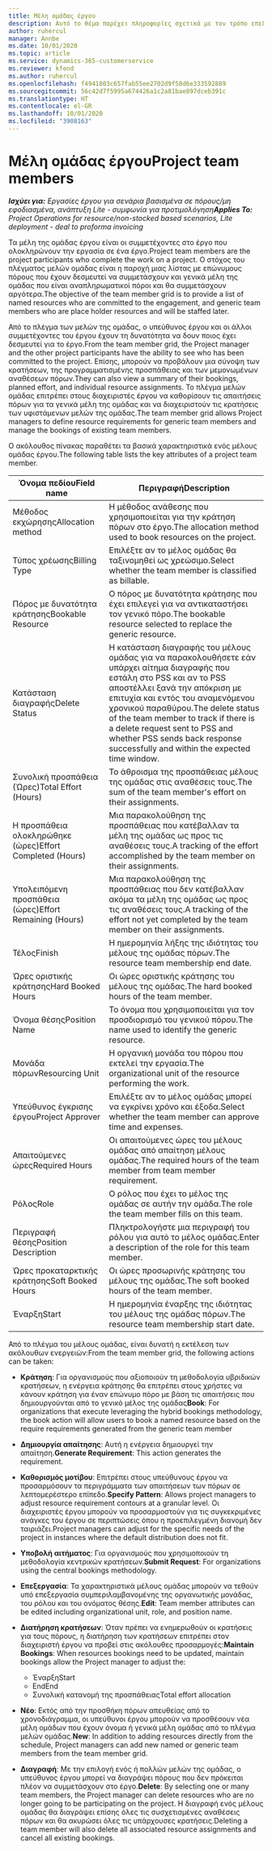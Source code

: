 ```yaml
---
title: Μέλη ομάδας έργου
description: Αυτό το θέμα παρέχει πληροφορίες σχετικά με τον τρόπο επεξεργασίας των πληροφοριών των μελών ομάδας έργου, των χαρακτηριστικών και του προγραμματισμού.
author: ruhercul
manager: Annbe
ms.date: 10/01/2020
ms.topic: article
ms.service: dynamics-365-customerservice
ms.reviewer: kfend
ms.author: ruhercul
ms.openlocfilehash: f4941803c657fab55ee2702d9f58d6e333592889
ms.sourcegitcommit: 56c42d7f5995a674426a1c2a81bae897dceb391c
ms.translationtype: HT
ms.contentlocale: el-GR
ms.lasthandoff: 10/01/2020
ms.locfileid: "3908163"
---
```

# <a name="project-team-members"></a><span data-ttu-id="dbc7e-103">Μέλη ομάδας έργου</span><span class="sxs-lookup"><span data-stu-id="dbc7e-103">Project team members</span></span>

<span data-ttu-id="dbc7e-104">_**Ισχύει για:** Εργασίες έργου για σενάρια βασισμένα σε πόρους/μη εφοδιασμένα, ανάπτυξη Lite - συμφωνία για προτιμολόγηση_</span><span class="sxs-lookup"><span data-stu-id="dbc7e-104">_**Applies To:** Project Operations for resource/non-stocked based scenarios, Lite deployment - deal to proforma invoicing_</span></span>

<span data-ttu-id="dbc7e-105">Τα μέλη της ομάδας έργου είναι οι συμμετέχοντες στο έργο που ολοκληρώνουν την εργασία σε ένα έργο.</span><span class="sxs-lookup"><span data-stu-id="dbc7e-105">Project team members are the project participants who complete the work on a project.</span></span> <span data-ttu-id="dbc7e-106">Ο στόχος του πλέγματος μελών ομάδας είναι η παροχή μιας λίστας με επώνυμους πόρους που έχουν δεσμευτεί να συμμετάσχουν και γενικά μέλη της ομάδας που είναι αναπληρωματικοί πόροι και θα συμμετάσχουν αργότερα.</span><span class="sxs-lookup"><span data-stu-id="dbc7e-106">The objective of the team member grid is to provide a list of named resources who are committed to the engagement, and generic team members who are place holder resources and will be staffed later.</span></span>

<span data-ttu-id="dbc7e-107">Από το πλέγμα των μελών της ομάδας, ο υπεύθυνος έργου και οι άλλοι συμμετέχοντες του έργου έχουν τη δυνατότητα να δουν ποιος έχει δεσμευτεί για το έργο.</span><span class="sxs-lookup"><span data-stu-id="dbc7e-107">From the team member grid, the Project manager and the other project participants have the ability to see who has been committed to the project.</span></span> <span data-ttu-id="dbc7e-108">Επίσης, μπορούν να προβάλουν μια σύνοψη των κρατήσεων, της προγραμματισμένης προσπάθειας και των μεμονωμένων αναθέσεων πόρων.</span><span class="sxs-lookup"><span data-stu-id="dbc7e-108">They can also view a summary of their bookings, planned effort, and individual resource assignments.</span></span> <span data-ttu-id="dbc7e-109">Το πλέγμα μελών ομάδας επιτρέπει στους διαχειριστές έργου να καθορίσουν τις απαιτήσεις πόρων για τα γενικά μέλη της ομάδας και να διαχειριστούν τις κρατήσεις των υφιστάμενων μελών της ομάδας.</span><span class="sxs-lookup"><span data-stu-id="dbc7e-109">The team member grid allows Project managers to define resource requirements for generic team members and manage the bookings of existing team members.</span></span>

<span data-ttu-id="dbc7e-110">Ο ακόλουθος πίνακας παραθέτει τα βασικά χαρακτηριστικά ενός μέλους ομάδας έργου.</span><span class="sxs-lookup"><span data-stu-id="dbc7e-110">The following table lists the key attributes of a project team member.</span></span>

| <span data-ttu-id="dbc7e-111">Όνομα πεδίου</span><span class="sxs-lookup"><span data-stu-id="dbc7e-111">Field name</span></span>          | <span data-ttu-id="dbc7e-112">Περιγραφή</span><span class="sxs-lookup"><span data-stu-id="dbc7e-112">Description</span></span>                                                                                                                                                                  |
|--------------------------|-----------------------------------------------------------------------------------------------------------------------------------------------------------------------------------|
| <span data-ttu-id="dbc7e-113">Μέθοδος εκχώρησης</span><span class="sxs-lookup"><span data-stu-id="dbc7e-113">Allocation method</span></span>        | <span data-ttu-id="dbc7e-114">Η μέθοδος ανάθεσης που χρησιμοποιείται για την κράτηση πόρων στο έργο.</span><span class="sxs-lookup"><span data-stu-id="dbc7e-114">The allocation method used to book resources on the project.</span></span>                                                                         |
| <span data-ttu-id="dbc7e-115">Τύπος χρέωσης</span><span class="sxs-lookup"><span data-stu-id="dbc7e-115">Billing Type</span></span>             | <span data-ttu-id="dbc7e-116">Επιλέξτε αν το μέλος ομάδας θα ταξινομηθεί ως χρεώσιμο.</span><span class="sxs-lookup"><span data-stu-id="dbc7e-116">Select whether the team member is classified as billable.</span></span>                                                                                                                                       |
| <span data-ttu-id="dbc7e-117">Πόρος με δυνατότητα κράτησης</span><span class="sxs-lookup"><span data-stu-id="dbc7e-117">Bookable Resource</span></span>        | <span data-ttu-id="dbc7e-118">Ο πόρος με δυνατότητα κράτησης που έχει επιλεγεί για να αντικαταστήσει τον γενικό πόρο.</span><span class="sxs-lookup"><span data-stu-id="dbc7e-118">The bookable resource selected to replace the generic resource.</span></span>                                                                                                                   |
| <span data-ttu-id="dbc7e-119">Κατάσταση διαγραφής</span><span class="sxs-lookup"><span data-stu-id="dbc7e-119">Delete Status</span></span>            | <span data-ttu-id="dbc7e-120">Η κατάσταση διαγραφής του μέλους ομάδας για να παρακολουθήσετε εάν υπάρχει αίτημα διαγραφής που εστάλη στο PSS και αν το PSS αποστέλλει ξανά την απόκριση με επιτυχία και εντός του αναμενόμενου χρονικού παραθύρου.</span><span class="sxs-lookup"><span data-stu-id="dbc7e-120">The delete status of the team member to track if there is a delete request sent to PSS and whether PSS sends back response successfully and within the expected time window.</span></span> |
| <span data-ttu-id="dbc7e-121">Συνολική προσπάθεια (Ώρες)</span><span class="sxs-lookup"><span data-stu-id="dbc7e-121">Total Effort (Hours)</span></span>     | <span data-ttu-id="dbc7e-122">Το άθροισμα της προσπάθειας μέλους της ομάδας στις αναθέσεις τους.</span><span class="sxs-lookup"><span data-stu-id="dbc7e-122">The sum of the team member's effort on their assignments.</span></span>                                                                                                                         |
| <span data-ttu-id="dbc7e-123">Η προσπάθεια ολοκληρώθηκε (ώρες)</span><span class="sxs-lookup"><span data-stu-id="dbc7e-123">Effort Completed (Hours)</span></span> | <span data-ttu-id="dbc7e-124">Μια παρακολούθηση της προσπάθειας που κατέβαλλαν τα μέλη της ομάδας ως προς τις αναθέσεις τους.</span><span class="sxs-lookup"><span data-stu-id="dbc7e-124">A tracking of the effort accomplished by the team member on their assignments.</span></span>                                                                                           |
| <span data-ttu-id="dbc7e-125">Υπολειπόμενη προσπάθεια (ώρες)</span><span class="sxs-lookup"><span data-stu-id="dbc7e-125">Effort Remaining (Hours)</span></span> | <span data-ttu-id="dbc7e-126">Μια παρακολούθηση της προσπάθειας που δεν κατέβαλλαν ακόμα τα μέλη της ομάδας ως προς τις αναθέσεις τους.</span><span class="sxs-lookup"><span data-stu-id="dbc7e-126">A tracking of the effort not yet completed by the team member on their assignments.</span></span>                                                                                    |
| <span data-ttu-id="dbc7e-127">Τέλος</span><span class="sxs-lookup"><span data-stu-id="dbc7e-127">Finish</span></span>                   | <span data-ttu-id="dbc7e-128">Η ημερομηνία λήξης της ιδιότητας του μέλους της ομάδας πόρων.</span><span class="sxs-lookup"><span data-stu-id="dbc7e-128">The resource team membership end date.</span></span>                                                                                                                                            |
| <span data-ttu-id="dbc7e-129">Ώρες οριστικής κράτησης</span><span class="sxs-lookup"><span data-stu-id="dbc7e-129">Hard Booked Hours</span></span>        | <span data-ttu-id="dbc7e-130">Οι ώρες οριστικής κράτησης του μέλους της ομάδας.</span><span class="sxs-lookup"><span data-stu-id="dbc7e-130">The hard booked hours of the team member.</span></span>                                                                                                                                                                |
| <span data-ttu-id="dbc7e-131">Όνομα θέσης</span><span class="sxs-lookup"><span data-stu-id="dbc7e-131">Position Name</span></span>            | <span data-ttu-id="dbc7e-132">Το όνομα που χρησιμοποιείται για τον προσδιορισμό του γενικού πόρου.</span><span class="sxs-lookup"><span data-stu-id="dbc7e-132">The name used to identify the generic resource.</span></span>                                                                                                                                   |
| <span data-ttu-id="dbc7e-133">Μονάδα πόρων</span><span class="sxs-lookup"><span data-stu-id="dbc7e-133">Resourcing Unit</span></span>          | <span data-ttu-id="dbc7e-134">Η οργανική μονάδα του πόρου που εκτελεί την εργασία.</span><span class="sxs-lookup"><span data-stu-id="dbc7e-134">The organizational unit of the resource performing the work.</span></span>                                                                                                                      |
| <span data-ttu-id="dbc7e-135">Υπεύθυνος έγκρισης έργου</span><span class="sxs-lookup"><span data-stu-id="dbc7e-135">Project Approver</span></span>         | <span data-ttu-id="dbc7e-136">Επιλέξτε αν το μέλος ομάδας μπορεί να εγκρίνει χρόνο και έξοδα.</span><span class="sxs-lookup"><span data-stu-id="dbc7e-136">Select whether the team member can approve time and expenses.</span></span>                                                                                                                     |
| <span data-ttu-id="dbc7e-137">Απαιτούμενες ώρες</span><span class="sxs-lookup"><span data-stu-id="dbc7e-137">Required Hours</span></span>           | <span data-ttu-id="dbc7e-138">Οι απαιτούμενες ώρες του μέλους ομάδας από απαίτηση μέλους ομάδας.</span><span class="sxs-lookup"><span data-stu-id="dbc7e-138">The required hours of the team member from team member requirement.</span></span>                                                                                                                       |
| <span data-ttu-id="dbc7e-139">Ρόλος</span><span class="sxs-lookup"><span data-stu-id="dbc7e-139">Role</span></span>                     | <span data-ttu-id="dbc7e-140">Ο ρόλος που έχει το μέλος της ομάδας σε αυτήν την ομάδα.</span><span class="sxs-lookup"><span data-stu-id="dbc7e-140">The role the team member fills on this team.</span></span>                                                                                                                                |
| <span data-ttu-id="dbc7e-141">Περιγραφή θέσης</span><span class="sxs-lookup"><span data-stu-id="dbc7e-141">Position Description</span></span>     | <span data-ttu-id="dbc7e-142">Πληκτρολογήστε μια περιγραφή του ρόλου για αυτό το μέλος ομάδας.</span><span class="sxs-lookup"><span data-stu-id="dbc7e-142">Enter a description of the role for this team member.</span></span>                                                                                                                             |
| <span data-ttu-id="dbc7e-143">Ώρες προκαταρκτικής κράτησης</span><span class="sxs-lookup"><span data-stu-id="dbc7e-143">Soft Booked Hours</span></span>        | <span data-ttu-id="dbc7e-144">Οι ώρες προσωρινής κράτησης του μέλους της ομάδας.</span><span class="sxs-lookup"><span data-stu-id="dbc7e-144">The soft booked hours of the team member.</span></span>                                                                                                                                                                 |
| <span data-ttu-id="dbc7e-145">Έναρξη</span><span class="sxs-lookup"><span data-stu-id="dbc7e-145">Start</span></span>                    | <span data-ttu-id="dbc7e-146">Η ημερομηνία έναρξης της ιδιότητας του μέλους της ομάδας πόρων.</span><span class="sxs-lookup"><span data-stu-id="dbc7e-146">The resource team membership start date.</span></span>                                                                                                                                          |

<span data-ttu-id="dbc7e-147">Από το πλέγμα του μέλους ομάδας, είναι δυνατή η εκτέλεση των ακόλουθων ενεργειών:</span><span class="sxs-lookup"><span data-stu-id="dbc7e-147">From the team member grid, the following actions can be taken:</span></span>

- <span data-ttu-id="dbc7e-148">**Κράτηση**: Για οργανισμούς που αξιοποιούν τη μεθοδολογία υβριδικών κρατήσεων, η ενέργεια κράτησης θα επιτρέπει στους χρήστες να κάνουν κράτηση για έναν επώνυμο πόρο με βάση τις απαιτήσεις που δημιουργούνται από το γενικό μέλος της ομάδας</span><span class="sxs-lookup"><span data-stu-id="dbc7e-148">**Book**: For organizations that execute leveraging the hybrid bookings methodology, the book action will allow users to book a named resource based on the require requirements generated from the generic team member</span></span>
- <span data-ttu-id="dbc7e-149">**Δημιουργία απαίτησης**: Αυτή η ενέργεια δημιουργεί την απαίτηση.</span><span class="sxs-lookup"><span data-stu-id="dbc7e-149">**Generate Requirement**: This action generates the requirement.</span></span>
- <span data-ttu-id="dbc7e-150">**Καθορισμός μοτίβου**: Επιτρέπει στους υπεύθυνους έργου να προσαρμόσουν τα περιγράμματα των απαιτήσεων των πόρων σε λεπτομερέστερο επίπεδο.</span><span class="sxs-lookup"><span data-stu-id="dbc7e-150">**Specify Pattern**: Allows project managers to adjust resource requirement contours at a granular level.</span></span> <span data-ttu-id="dbc7e-151">Οι διαχειριστές έργου μπορούν να προσαρμοστούν για τις συγκεκριμένες ανάγκες του έργου σε περιπτώσεις όπου η προεπιλεγμένη διανομή δεν ταιριάζει.</span><span class="sxs-lookup"><span data-stu-id="dbc7e-151">Project managers can adjust for the specific needs of the project in instances where the default distribution does not fit.</span></span>
- <span data-ttu-id="dbc7e-152">**Υποβολή αιτήματος**: Για οργανισμούς που χρησιμοποιούν τη μεθοδολογία κεντρικών κρατήσεων.</span><span class="sxs-lookup"><span data-stu-id="dbc7e-152">**Submit Request**: For organizations using the central bookings methodology.</span></span>
- <span data-ttu-id="dbc7e-153">**Επεξεργασία**: Τα χαρακτηριστικά μέλους ομάδας μπορούν να τεθούν υπό επεξεργασία συμπεριλαμβανομένης της οργανωτικής μονάδας, του ρόλου και του ονόματος θέσης.</span><span class="sxs-lookup"><span data-stu-id="dbc7e-153">**Edit**: Team member attributes can be edited including organizational unit, role, and position name.</span></span>
- <span data-ttu-id="dbc7e-154">**Διατήρηση κρατήσεων**: Όταν πρέπει να ενημερωθούν οι κρατήσεις για τους πόρους, η διατήρηση των κρατήσεων επιτρέπει στον διαχειριστή έργου να προβεί στις ακόλουθες προσαρμογές:</span><span class="sxs-lookup"><span data-stu-id="dbc7e-154">**Maintain Bookings**: When resources bookings need to be updated, maintain bookings allow the Project manager to adjust the:</span></span>

    - <span data-ttu-id="dbc7e-155">Έναρξη</span><span class="sxs-lookup"><span data-stu-id="dbc7e-155">Start</span></span>
    - <span data-ttu-id="dbc7e-156">End</span><span class="sxs-lookup"><span data-stu-id="dbc7e-156">End</span></span>
    - <span data-ttu-id="dbc7e-157">Συνολική κατανομή της προσπάθειας</span><span class="sxs-lookup"><span data-stu-id="dbc7e-157">Total effort allocation</span></span>

- <span data-ttu-id="dbc7e-158">**Νέο**: Εκτός από την προσθήκη πόρων απευθείας από το χρονοδιάγραμμα, οι υπεύθυνοι έργου μπορούν να προσθέσουν νέα μέλη ομάδων που έχουν όνομα ή γενικά μέλη ομάδας από το πλέγμα μελών ομάδας.</span><span class="sxs-lookup"><span data-stu-id="dbc7e-158">**New**: In addition to adding resources directly from the schedule, Project managers can add new named or generic team members from the team member grid.</span></span>
- <span data-ttu-id="dbc7e-159">**Διαγραφή**: Με την επιλογή ενός ή πολλών μελών της ομάδας, ο υπεύθυνος έργου μπορεί να διαγράψει πόρους που δεν πρόκειται πλέον να συμμετάσχουν στο έργο.</span><span class="sxs-lookup"><span data-stu-id="dbc7e-159">**Delete**: By selecting one or many team members, the Project manager can delete resources who are no longer going to be participating on the project.</span></span> <span data-ttu-id="dbc7e-160">Η διαγραφή ενός μέλους ομάδας θα διαγράψει επίσης όλες τις συσχετισμένες αναθέσεις πόρων και θα ακυρώσει όλες τις υπάρχουσες κρατήσεις.</span><span class="sxs-lookup"><span data-stu-id="dbc7e-160">Deleting a team member will also delete all associated resource assignments and  cancel all existing bookings.</span></span>
